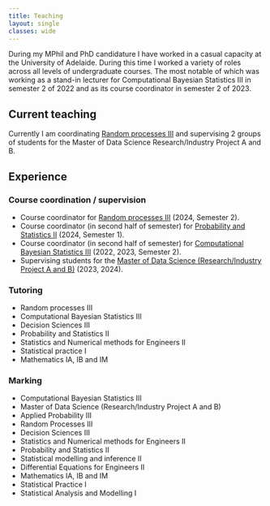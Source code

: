 ```yaml
---
title: Teaching
layout: single
classes: wide
---
```


During my MPhil and PhD candidature I have worked in a casual capacity at the University of Adelaide. During this time I worked a variety of roles across all levels of undergraduate courses. The most notable of which was working as a stand-in lecturer for Computational Bayesian Statistics III in semester 2 of 2022 and as its course coordinator in semester 2 of 2023. 

## Current teaching 

Currently I am coordinating [Random processes III](https://www.adelaide.edu.au/course-outlines/101488/1/sem-2/) and supervising 2 groups of students for the Master of Data Science Research/Industry Project A and B.

## Experience

### Course coordination / supervision

- Course coordinator for [Random processes III](https://www.adelaide.edu.au/course-outlines/101488/1/sem-2/) (2024, Semester 2).
- Course coordinator (in second half of semester) for [Probability and Statistics II](https://www.adelaide.edu.au/course-outlines/104837/1/sem-1/) (2024, Semester 1).
- Course coordinator (in second half of semester) for [Computational Bayesian Statistics III](https://www.adelaide.edu.au/course-outlines/110034/1/sem-2/2023/) (2022, 2023, Semester 2).
- Supervising students for the [Master of Data Science (Research/Industry Project A and B)](https://www.adelaide.edu.au/course-outlines/111081/1/tri-2/) (2023, 2024).

### Tutoring

- Random processes III
- Computational Bayesian Statistics III
- Decision Sciences III
- Probability and Statistics II
- Statistics and Numerical methods for Engineers II
- Statistical practice I
- Mathematics IA, IB and IM

### Marking

- Computational Bayesian Statistics III
- Master of Data Science (Research/Industry Project A and B)
- Applied Probability III
- Random Processes III
- Decision Sciences III
- Statistics and Numerical methods for Engineers II
- Probability and Statistics II
- Statistical modelling and inference II
- Differential Equations for Engineers II
- Mathematics IA, IB and IM
- Statistical Practice I
- Statistical Analysis and Modelling I
